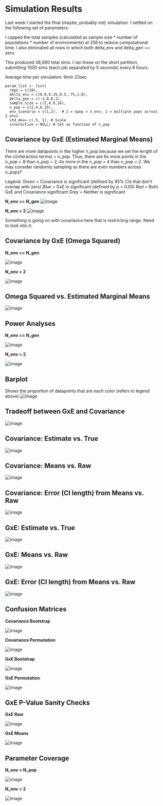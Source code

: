 # Simulation Results

Last week I started the final (maybe, probably not) simulation. I settled on the following set of parameters: 

I capped the total samples (calculated as sample size * number of populations * number of environments) at 256 to reduce computational time.
I also eliminated all rows in which both delta_env and delta_gen == zero. 

This produced 38,080 total sims. I ran these on the short partition, submitting 1000 sims (each job separated by 5 seconds) every 8 hours. 

Average time per simulation: 9min 23sec

```{params}
param_list <- list( 
  reps = c(10), 
  delta_env = c(0.0,0.25,0.5,.75,1.0), 
  delta_gen = c(-1,0.0,1),
  sample_size = c(2,4,8,16), 
  n_pop = c(2,4,8,16),
  env_scenario = c(1,2),  # 1 = npop = n_env; 2 = multiple pops across 2 envs
  std_dev= c(.5, 1), # Scale
  interaction = NULL) # Set as function of n_pop
```
## Covariance by GxE (Estimated Marginal Means)

There are more datapoints in the higher n_pop because we set the length of the c(interaction terms) = n_pop. Thus, there are 8x more points in the n_pop = 8 than n_pop = 2; 4x more in the n_pop = 4 than n_pop = 2. We may consider randomly sampling so there are even numbers across n_pops?    

Legend: 
*Green* = Covariance is significant (defined by 95% CIs that don't overlap with zero)
*Blue* = GxE is significant (defined by p < 0.05)
*Red* = Both GxE and Covariance significant
*Grey* = Neither is significant

**N_env == N_gen**
![image](https://github.com/RCN-ECS/CnGV/blob/master/results/notebook_figs/923_CovGxE1.png)

**N_env = 2**
![image](https://github.com/RCN-ECS/CnGV/blob/master/results/notebook_figs/923_CovGxE2.png)

Something is going on with covariance here that is restricting range. Need to look into it.

## Covariance by GxE (Omega Squared)

**N_env == N_gen**

![image](https://github.com/RCN-ECS/CnGV/blob/master/results/notebook_figs/923_CovGxE_omega1.png)

**N_env = 2**

![image](https://github.com/RCN-ECS/CnGV/blob/master/results/notebook_figs/923_CovGxE_Omega2.png)

## Omega Squared vs. Estimated Marginal Means
![image](https://github.com/RCN-ECS/CnGV/blob/master/results/notebook_figs/923_AnovavsEmm.png)

## Power Analyses

**N_env == N_gen**

![image](https://github.com/RCN-ECS/CnGV/blob/master/results/notebook_figs/923_PowerStdScale1.png)

**N_env = 2**

![image](https://github.com/RCN-ECS/CnGV/blob/master/results/notebook_figs/923_Power_envscenario2.png)

## Barplot
Shows the proportion of datapoints that are each color (refers to legend above)
![image](https://github.com/RCN-ECS/CnGV/blob/master/results/notebook_figs/923_PowerBarplot.png)

## Tradeoff between GxE and Covariance
![image](https://github.com/RCN-ECS/CnGV/blob/master/results/notebook_figs/923_CovVSGxE.png)

## Covariance: Estimate vs. True
![image](https://github.com/RCN-ECS/CnGV/blob/master/results/notebook_figs/923_CovRawvsTrue.png)

## Covariance: Means vs. Raw 
![image](https://github.com/RCN-ECS/CnGV/blob/master/results/notebook_figs/923_CovMeansVSRaw.png)

## Covariance: Error (CI length) from Means vs. Raw
![image](https://github.com/RCN-ECS/CnGV/blob/master/results/notebook_figs/923_CovErrormeansRawComparison.png)

## GxE: Estimate vs. True
![image](https://github.com/RCN-ECS/CnGV/blob/master/results/notebook_figs/923_GxERawvsTrue.png)

## GxE: Means vs. Raw 
![image](https://github.com/RCN-ECS/CnGV/blob/master/results/notebook_figs/923_GxEMeansvsRaw.png)

## GxE: Error (CI length) from Means vs. Raw
![image](https://github.com/RCN-ECS/CnGV/blob/master/results/notebook_figs/923_GxE_MeansVsRawError.png)


## Confusion Matrices

**Covariance Bootstrap**

![image](https://github.com/RCN-ECS/CnGV/blob/master/results/notebook_figs/923_CovBootConfusion.png)

**Covariance Permutation**

![image](https://github.com/RCN-ECS/CnGV/blob/master/results/notebook_figs/923_CovPermConfusion.png)

**GxE Bootstrap**

![image](https://github.com/RCN-ECS/CnGV/blob/master/results/notebook_figs/923_GxEBootConfusion.png)

**GxE Permutation**

![image](https://github.com/RCN-ECS/CnGV/blob/master/results/notebook_figs/923_GxEPermConfusion.png)

## GxE P-Value Sanity Checks

**GxE Raw**

![image](https://github.com/RCN-ECS/CnGV/blob/master/results/notebook_figs/923_GxEPvalueComparison.png)

**GxE Means**

![image](https://github.com/RCN-ECS/CnGV/blob/master/results/notebook_figs/923_GxEMeans_EmmvsAnova.png)

## Parameter Coverage

**N_env = N_pop**

![image](https://github.com/RCN-ECS/CnGV/blob/master/results/notebook_figs/923_Hex1.png)

**N_env = 2**

![image](https://github.com/RCN-ECS/CnGV/blob/master/results/notebook_figs/923_Hex2.png)
